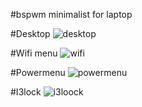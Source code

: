 #bspwm minimalist for laptop

#Desktop
![desktop](https://user-images.githubusercontent.com/94316140/235755417-47a408dd-6eed-498a-8cce-f9c32207dd21.png)

#Wifi menu
![wifi](https://user-images.githubu![i3loock](https://user-images.githubusercontent.com/94316140/235755942-5045ac82-40d7-4988-8fa0-180dd84eb068.png)sercontent.com/94316140/235755601-add6dbdb-e79a-47fc-a3a7-cc66d026b911.png)

#Powermenu
![powermenu](https://user-images.githubusercontent.com/94316140/235755800-349b49a8-a6a3-4f05-bb53-6105dd119536.png)

#I3lock
![i3loock](https://user-images.githubusercontent.com/94316140/235755977-ea14230f-199e-4312-a0ab-d0210c5f87b9.png)


